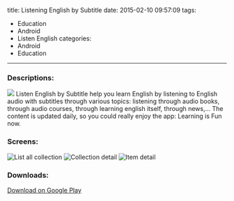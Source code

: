title: Listening English by Subtitle
date: 2015-02-10 09:57:09
tags:
- Education
- Android
- Listen English
categories:
- Android
- Education
---
### Descriptions:
![][logo]
Listen English by Subtitle help you learn English by listening to English audio with subtitles through various topics: listening through audio books, through audio courses, through learning english itself, through news,... 
The content is updated daily, so you could really enjoy the app: Learning is Fun now.
<!-- more -->
### Screens:
![List all collection][img1]
![Collection detail][img2]
![Item detail][img3]

### Downloads:
[Download on Google Play](https://play.google.com/store/apps/details?id=vocaja.com.english.subtitle)

[logo]: https://lh5.ggpht.com/YBoc3ygBO2ctqh1TKZ08t0caU5TiJ_qy0tTsb8WpPg9uem-0_fiwsGReka9o4-isT3c=w300
[img1]: https://lh3.ggpht.com/nnyVY4Qj7KxbnOlYmvmpIOl1mVZ_KdjnuoRhfTSh0IDMrEUnNo0vjiVT94Y5ueB_bA=h900
[img2]: https://lh5.ggpht.com/5853AsfmjbCZA_JugLbb7GXLcHDOSoD3r2Tymj1LlInd8dmDb-lXOSna6WECzbvnXg=h900
[img3]: https://lh4.ggpht.com/7QEyYMVz8fPnq964Sc7LV1bbV_y0C-CgUD617wGTj2euI-T99lXx9f2ynUUxwnqQNtI=h900